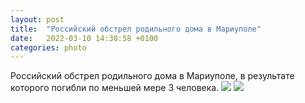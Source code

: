 ```yaml
---
layout: post
title:  "Российский обстрел родильного дома в Мариуполе"
date:   2022-03-10 14:30:58 +0100
categories: photo
---
```


Российский обстрел родильного дома в Мариуполе, в результате которого погибли по меньшей мере 3 человека.
<img src="{{ site.baseurl }}/assets/images/FNhZzuWWYAIXYnD.jpeg">
<img src="{{ site.baseurl }}/assets/images/maroupol.jpg">

